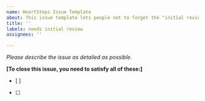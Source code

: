 ```yaml
---
name: HeartSteps Issue Template
about: This issue template lets people not to forget the "initial review" label
title: ''
labels: needs initial review
assignees: ''

---
```


*Please describe the issue as detailed as possible.*

**[To close this issue, you need to satisfy all of these:]**
- [ ] 
- [ ]
